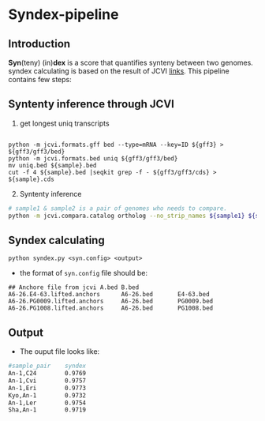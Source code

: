 # Syndex-pipeline
## Introduction
**Syn**(teny) (in)**dex** is a score that quantifies synteny between two genomes. syndex calculating is based on the result of JCVI [links](https://github.com/tanghaibao/jcvi). This pipeline contains few steps:

## Syntenty inference through JCVI
1. get longest uniq transcripts
```

python -m jcvi.formats.gff bed --type=mRNA --key=ID ${gff3} > ${gff3/gff3/bed}
python -m jcvi.formats.bed uniq ${gff3/gff3/bed}
mv uniq.bed ${sample}.bed
cut -f 4 ${sample}.bed |seqkit grep -f - ${gff3/gff3/cds} > ${sample}.cds
```
2. Syntenty inference
```bash
# sample1 & sample2 is a pair of genomes who needs to compare.
python -m jcvi.compara.catalog ortholog --no_strip_names ${sample1} ${sample2}
```

## Syndex calculating
```
python syndex.py <syn.config> <output>
```
- the format of `syn.config` file should be:
```
## Anchore file from jcvi A.bed B.bed
A6-26.E4-63.lifted.anchors      A6-26.bed       E4-63.bed
A6-26.PG0009.lifted.anchors     A6-26.bed       PG0009.bed
A6-26.PG1008.lifted.anchors     A6-26.bed       PG1008.bed
```

## Output
- The ouput file looks like:
```bash
#sample_pair    syndex
An-1,C24        0.9769
An-1,Cvi        0.9757
An-1,Eri        0.9773
Kyo,An-1        0.9732
An-1,Ler        0.9754
Sha,An-1        0.9719
```
